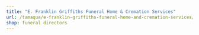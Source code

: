 ```yaml
---
title: "E. Franklin Griffiths Funeral Home & Cremation Services"
url: /tamaqua/e-franklin-griffiths-funeral-home-and-cremation-services/
shop: funeral directors
---
```

